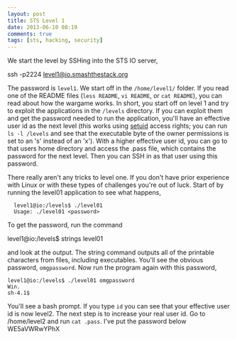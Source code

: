 ```yaml
---
layout: post
title: STS Level 1
date: 2013-06-10 08:19
comments: true
tags: [sts, hacking, security]
---
```

We start the level by SSHing into the STS IO server,

   ssh -p2224 level1@io.smashthestack.org

<!--more-->

The password is `level1`. We start off in the `/home/level1/` folder. If you read one of the README files (`less README`, `vi README`, or `cat README`), you can read about how the wargame works. In short, you start off on level 1 and try to exploit the applications in the `/levels` directory. If you can exploit them and get the password needed to run the application, you'll have an effective user id as the next level (this works using [setuid](http://en.wikipedia.org/wiki/Setuid) access rights; you can run `ls -l /levels` and see that the executable byte of the owner permissions is set to an 's' instead of an 'x'). With a higher effective user id, you can go to that users home directory and access the .pass file, which contains the password for the next level. Then you can SSH in as that user using this password.

There really aren't any tricks to level one. If you don't have prior experience with Linux or with these types of challenges you're out of luck. Start of by running the level01 application to see what happens,

	  level1@io:/levels$ ./level01
	  Usage: ./level01 <password>

To get the password, run the command

   level1@io:/levels$ strings level01

and look at the output. The string command outputs all of the printable characters from files, including executables. You'll see the obvious password, `omgpassword`. Now run the program again with this password,

	level1@io:/levels$ ./level01 omgpassword
	Win.
	sh-4.1$

You'll see a bash prompt. If you type `id` you can see that your effective user id is now level2. The next step is to increase your real user id. Go to /home/level2 and run `cat .pass`. I've put the password below
WE5aVWRwYPhX
